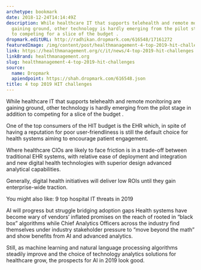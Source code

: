 ```yaml
---
archetype: bookmark
date: 2018-12-24T14:14:49Z
description: While healthcare IT that supports telehealth and remote monitoring are
  gaining ground, other technology is hardly emerging from the pilot stage in addition
  to competing for a slice of the budget .
dropmark.editURL: http://radhikan.dropmark.com/616548/17161272
featuredImage: /img/content/post/healthmanagement-4-top-2019-hit-challenges.jpg
link: https://healthmanagement.org/c/it/news/4-top-2019-hit-challenges
linkBrand: healthmanagement.org
slug: healthmanagement-4-top-2019-hit-challenges
source:
  name: Dropmark
  apiendpoint: https://shah.dropmark.com/616548.json
title: 4 top 2019 HIT challenges
---
```

While healthcare IT that supports telehealth and remote monitoring are gaining ground, other technology is hardly emerging from the pilot stage in addition to competing for a slice of the budget .

 

One of the top consumers of the HIT budget is the EHR which, in spite of having a reputation for poor user-friendliness is still the default choice for health systems aiming to encourage patient engagement.

 

Where healthcare CIOs are likely to face friction is in a trade-off between traditional EHR systems, with relative ease of deployment and integration and new digital health technologies with superior design advanced analytical capabilities.

 

Generally, digital health initiatives will deliver low ROIs until they gain enterprise-wide traction.


You might also like: 9 top hospital IT threats in 2019

 

AI will progress but struggle bridging adoption gaps
Health systems have become wary of vendors’ inflated promises on the reach of rooted in “black box” algorithms while Chief Analytics Officers across the industry find themselves under industry stakeholder pressure to “move beyond the math” and show benefits from AI and advanced analytics.

Still, as machine learning and natural language processing algorithms steadily improve and the choice of technology analytics solutions for healthcare grow, the prospects for AI in 2019 look good.

